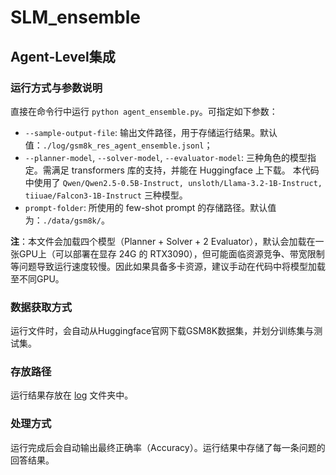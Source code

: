 # SLM_ensemble

## Agent-Level集成

### 运行方式与参数说明
直接在命令行中运行 `python agent_ensemble.py`。可指定如下参数：
- `--sample-output-file`: 输出文件路径，用于存储运行结果。默认值：`./log/gsm8k_res_agent_ensemble.jsonl`；
- `--planner-model`, `--solver-model`, `--evaluator-model`: 三种角色的模型指定。需满足 transformers 库的支持，并能在 Huggingface 上下载。
本代码中使用了 `Qwen/Qwen2.5-0.5B-Instruct, unsloth/Llama-3.2-1B-Instruct, tiiuae/Falcon3-1B-Instruct` 三种模型。
- `prompt-folder`: 所使用的 few-shot prompt 的存储路径。默认值为：`./data/gsm8k/`。

**注**：本文件会加载四个模型（Planner + Solver + 2 Evaluator），默认会加载在一张GPU上（可以部署在显存 24G 的 RTX3090），但可能面临资源竞争、带宽限制等问题导致运行速度较慢。因此如果具备多卡资源，建议手动在代码中将模型加载至不同GPU。
### 数据获取方式
运行文件时，会自动从Huggingface官网下载GSM8K数据集，并划分训练集与测试集。
### 存放路径
运行结果存放在 [log](./log/) 文件夹中。
### 处理方式
运行完成后会自动输出最终正确率（Accuracy）。运行结果中存储了每一条问题的回答结果。